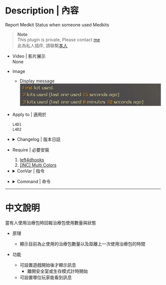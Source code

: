 # Description | 內容
Report Medkit Status when someone used Medkits

> __Note__ <br/>
This plugin is private, Please contact [me](https://github.com/fbef0102/Game-Private_Plugin#私人插件列表-private-plugins-list)<br/>
此為私人插件, 請聯繫[本人](https://github.com/fbef0102/Game-Private_Plugin#私人插件列表-private-plugins-list)

* Video | 影片展示
<br/>None

* Image
	* Display message
	<br/>![l4d_medkit_status_1](image/l4d_medkit_status_1.jpg)

* Apply to | 適用於
	```
	L4D1 
	L4D2
	```

* <details><summary>Changelog | 版本日誌</summary>

	* v1.0 (2022-12-21)
		* Request by GGM
		* Initial Release
</details>

* Require | 必要安裝
	1. [left4dhooks](https://forums.alliedmods.net/showthread.php?t=321696)
	2. [[INC] Multi Colors](https://forums.alliedmods.net/showthread.php?t=247770)

* <details><summary>ConVar | 指令</summary>

	* cfg/sourcemod/l4d_saferom_prevent_kit.cfg
		```php
		// Changes how message displays. (0: Disable, 1:In chat, 2: In Hint Box, 3: In center text)
		l4d_medkit_status_announce_type "1"

		// Display message to Which player. (1=Person doing the healing, 2=Person being healed, 3=Both)
		l4d_medkit_status_display_player "3"

		// 0=Plugin off, 1=Plugin on.
		l4d_medkit_status_enable "1"

		// If 1, enable this plugin once survivors leaving saferoom or survival begins (0=Always Enable)
		l4d_medkit_status_game_start_enable "0"
		```
</details>

* <details><summary>Command | 命令</summary>
	
	None
</details>

- - - -
# 中文說明
當有人使用治療包時回報治療包使用數量與狀態

* 原理
	* 顯示目前為止使用的治療包數量以及距離上一次使用治療包的時間

* 功能
	* 可設置遊戲開始後才顯示訊息
		* 離開安全室或生存模式計時開始
	* 可設置哪位玩家能看到訊息